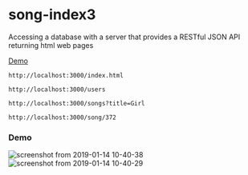 # song-index3
Accessing a database with a server that provides a RESTful JSON API returning html web pages

[Demo](https://songbookindex3.herokuapp.com/songs)

```
http://localhost:3000/index.html

http://localhost:3000/users

http://localhost:3000/songs?title=Girl

http://localhost:3000/song/372
```

### Demo
![screenshot from 2019-01-14 10-40-38](https://user-images.githubusercontent.com/15314851/51123226-ab48bb00-17e9-11e9-82f6-cff20dc35753.png)
![screenshot from 2019-01-14 10-40-29](https://user-images.githubusercontent.com/15314851/51123232-ae43ab80-17e9-11e9-96b3-41e05e9eabc2.png)
